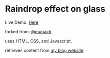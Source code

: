 # Raindrop effect on glass

Live Demo: [Here]()

forked from: [@mubaidr](https://github.com/mubaidr/rainyday.js/tree/master)

uses HTML, CSS, and Javascript.

retrieves content from [my blog website](https://ankitmeena007.github.io/)
